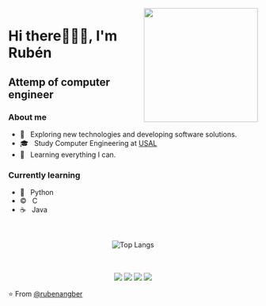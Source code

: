 <img align='right' src="https://media.giphy.com/media/M9gbBd9nbDrOTu1Mqx/giphy.gif" width="230">

# Hi there🧜🏼‍♂️, I'm Rubén
## Attemp of computer engineer

### About me
- 🤔 &nbsp; Exploring new technologies and developing software solutions.
- 🎓 &nbsp; Study Computer Engineering at [USAL](https://usal.es/ "Título opcional del enlace") 
- 🌱 &nbsp; Learning everything I can.

### Currently learning
- 🐍 &nbsp; Python
- ©️ &nbsp; C
- ☕ &nbsp; Java

<br>
<br>

<div align="center">
    <img src="https://github-readme-stats.vercel.app/api/top-langs/?username=rubenangber&show_icons=true" alt="Top Langs">
</div>

<br>
<br>

<div align="center">
    
[![](https://img.shields.io/badge/Linkedin-Rubén-0e76a8)](https://www.linkedin.com/in/rub%C3%A9n-angoso-berrocal-0ab468278/)
[![](https://img.shields.io/badge/Gmail-rubenangber%40gmail.com-db4a39)](mailto:rubenangber@gmail.com)
[![](https://img.shields.io/badge/Twitter-RubiGrowl-00acee)](https://twitter.com/RubiGrowl)
[![](https://img.shields.io/badge/Instagram-RubiGrowl-C13584)](https://www.instagram.com/rubigrowl/)
</div>

⭐️ From [@rubenangber](https://github.com/rubenangber)
